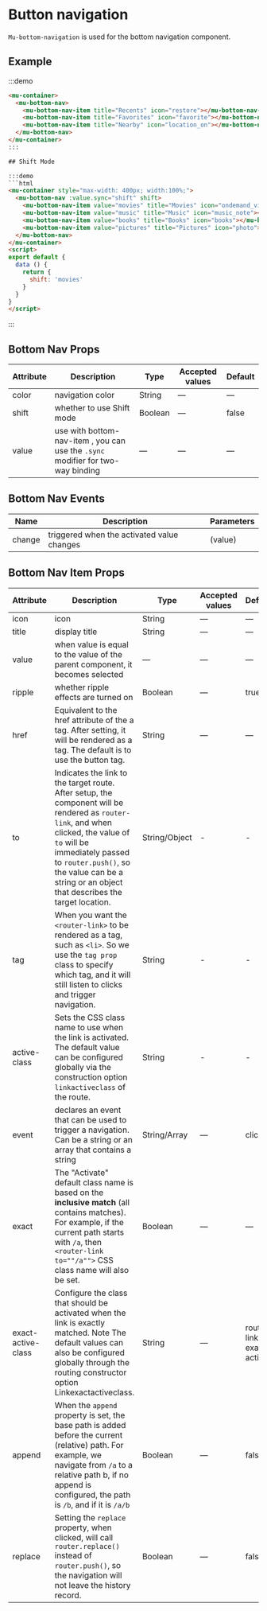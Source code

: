 # Button navigation

`Mu-bottom-navigation` is used for the bottom navigation component.

## Example

:::demo
```html
<mu-container>
  <mu-bottom-nav>
    <mu-bottom-nav-item title="Recents" icon="restore"></mu-bottom-nav-item>
    <mu-bottom-nav-item title="Favorites" icon="favorite"></mu-bottom-nav-item>
    <mu-bottom-nav-item title="Nearby" icon="location_on"></mu-bottom-nav-item>
  </mu-bottom-nav>
</mu-container>
:::

## Shift Mode

:::demo
```html
<mu-container style="max-width: 400px; width:100%;">
  <mu-bottom-nav :value.sync="shift" shift>
    <mu-bottom-nav-item value="movies" title="Movies" icon="ondemand_video"></mu-bottom-nav-item>
    <mu-bottom-nav-item value="music" title="Music" icon="music_note"></mu-bottom-nav-item>
    <mu-bottom-nav-item value="books" title="Books" icon="books"></mu-bottom-nav-item>
    <mu-bottom-nav-item value="pictures" title="Pictures" icon="photo"></mu-bottom-nav-item>
  </mu-bottom-nav>
</mu-container>
<script>
export default {
  data () {
    return {
      shift: 'movies'
    }
  }
}
</script>
```
:::

## Bottom Nav Props

| Attribute | Description | Type | Accepted values | Default |
|------|------|------|------|------|
| color | navigation color | String | — | — |
| shift | whether to use Shift mode | Boolean | — | false |
| value | use with bottom-nav-item , you can use the `.sync` modifier for two-way binding | — | — | — |

## Bottom Nav Events

| Name | Description | Parameters |
|------|------|------|
| change | triggered when the activated value changes | (value) |

## Bottom Nav Item Props

| Attribute | Description | Type | Accepted values | Default |
|------|------|------|------|------|
| icon | icon | String | — | — |
| title | display title | String | — | — |
| value | when value is equal to the value of the parent component, it becomes selected | — | — | — |
| ripple | whether ripple effects are turned on | Boolean | — | true |
| href | Equivalent to the href attribute of the a tag. After setting, it will be rendered as a tag. The default is to use the button tag. | String | — | — |
| to | Indicates the link to the target route. After setup, the component will be rendered as `router-link`, and when clicked, the value of `to` will be immediately passed to `router.push()`, so the value can be a string or an object that describes the target location. | String/Object | - | - |
| tag | When you want the `<router-link>` to be rendered as a tag, such as `<li>`. So we use the `tag prop` class to specify which tag, and it will still listen to clicks and trigger navigation. | String |  - | - |
| active-class | Sets the CSS class name to use when the link is activated. The default value can be configured globally via the construction option `linkactiveclass` of the route. | String |  - | - |
| event | declares an event that can be used to trigger a navigation. Can be a string or an array that contains a string | String/Array | — | click |
| exact |  The "Activate" default class name is based on the **inclusive match** (all contains matches). For example, if the current path starts with `/a`, then `<router-link to=""/a"">` CSS class name will also be set. | Boolean | — | — |
| exact-active-class | Configure the class that should be activated when the link is exactly matched. Note The default values can also be configured globally through the routing constructor option Linkexactactiveclass. | String | — | router-link-exact-active |
| append | When the `append` property is set, the base path is added before the current (relative) path. For example, we navigate from `/a` to a relative path b, if no append is configured, the path is `/b`, and if it is `/a/b` | Boolean | — | false |
| replace | Setting the `replace` property, when clicked, will call `router.replace()` instead of `router.push()`, so the navigation will not leave the history record. | Boolean | — | false |

<script>
export default {
  data () {
    return {
      bottomNav: 'recents',
      shift: 'movies'
    }
  }
}
</script>
